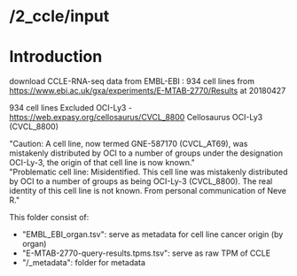 # /2_ccle/input
# Introduction
download CCLE-RNA-seq data from EMBL-EBI : 934 cell lines
from https://www.ebi.ac.uk/gxa/experiments/E-MTAB-2770/Results
at 20180427 <br/> 

934 cell lines 
Excluded OCI-Ly3 - https://web.expasy.org/cellosaurus/CVCL_8800
Cellosaurus OCI-Ly3 (CVCL_8800) <br/> 

"Caution: A cell line, now termed GNE-587170 (CVCL_AT69), was mistakenly distributed by OCI to a number of groups under the designation OCI-Ly-3, the origin of that cell line is now known." <br/> 
"Problematic cell line: Misidentified. This cell line was mistakenly distributed by OCI to a number of groups as being OCI-Ly-3 (CVCL_8800). The real identity of this cell line is not known. From personal communication of Neve R." <br/> 

This folder consist of: <br/> 
- "EMBL_EBI_organ.tsv": serve as metadata for cell line cancer origin (by organ) <br/>
- "E-MTAB-2770-query-results.tpms.tsv": serve as raw TPM of CCLE <br/>
- "/_metadata": folder for metadata
  
